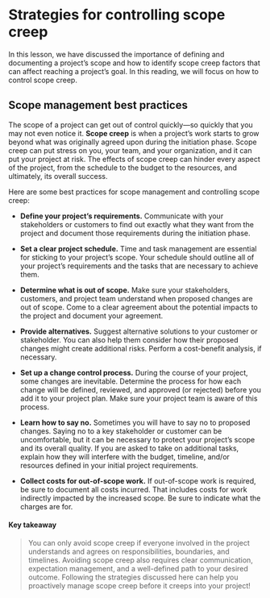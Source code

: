 # Strategies for controlling scope creep
In this lesson, we have discussed the importance of defining and documenting a project’s scope and how to identify scope creep factors that can affect reaching a project’s goal. In this reading, we will focus on how to control scope creep.

## Scope management best practices
The scope of a project can get out of control quickly—so quickly that you may not even notice it. **Scope creep** is when a project’s work starts to grow beyond what was originally agreed upon during the initiation phase. Scope creep can put stress on you, your team, and your organization, and it can put your project at risk. The effects of scope creep can hinder every aspect of the project, from the schedule to the budget to the resources, and ultimately, its overall success. 

Here are some best practices for scope management and controlling scope creep: 

- **Define your project’s requirements.** Communicate with your stakeholders or customers to find out exactly what they want from the project and document those requirements during the initiation phase. 

- **Set a clear project schedule.** Time and task management are essential for sticking to your project’s scope. Your schedule should outline all of your project’s requirements and the tasks that are necessary to achieve them.

- **Determine what is out of scope.** Make sure your stakeholders, customers, and project team understand when proposed changes are out of scope. Come to a clear agreement about the potential impacts to the project and document your agreement. 

- **Provide alternatives.** Suggest alternative solutions to your customer or stakeholder. You can also help them consider how their proposed changes might create additional risks. Perform a cost-benefit analysis, if necessary.

- **Set up a change control process.** During the course of your project, some changes are inevitable. Determine the process for how each change will be defined, reviewed, and approved (or rejected) before you add it to your project plan. Make sure your project team is aware of this process.

- **Learn how to say no.** Sometimes you will have to say no to proposed changes. Saying no to a key stakeholder or customer can be uncomfortable, but it can be necessary to protect your project’s scope and its overall quality. If you are asked to take on additional tasks, explain how they will interfere with the budget, timeline, and/or resources defined in your initial project requirements. 

- **Collect costs for out-of-scope work.** If out-of-scope work is required, be sure to document all costs incurred. That includes costs for work indirectly impacted by the increased scope. Be sure to indicate what the charges are for. 

#### Key takeaway
> You can only avoid scope creep if everyone involved in the project understands and agrees on responsibilities, boundaries, and timelines. Avoiding scope creep also requires clear communication, expectation management, and a well-defined path to your desired outcome. Following the strategies discussed here can help you proactively manage scope creep before it creeps into your project! 